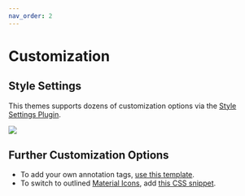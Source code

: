 ```yaml
---
nav_order: 2
---
```


# Customization

## Style Settings
This themes supports dozens of customization options via the [Style Settings Plugin](https://github.com/mgmeyers/obsidian-style-settings/). 

![](https://user-images.githubusercontent.com/73286100/146689428-e29af1e7-92f8-4dce-afda-ef3545743d96.png)

## Further Customization Options
- To add your own annotation tags, [use this template](https://github.com/chrisgrieser/shimmering-focus/blob/main/CSS%20Snippets/annotation-tag-template.css).
- To switch to outlined [Material Icons](https://fonts.google.com/icons?selected=Material+Icons), add [this CSS snippet](https://github.com/chrisgrieser/shimmering-focus/blob/main/CSS%20Snippets/outlined-material-icons.css).
